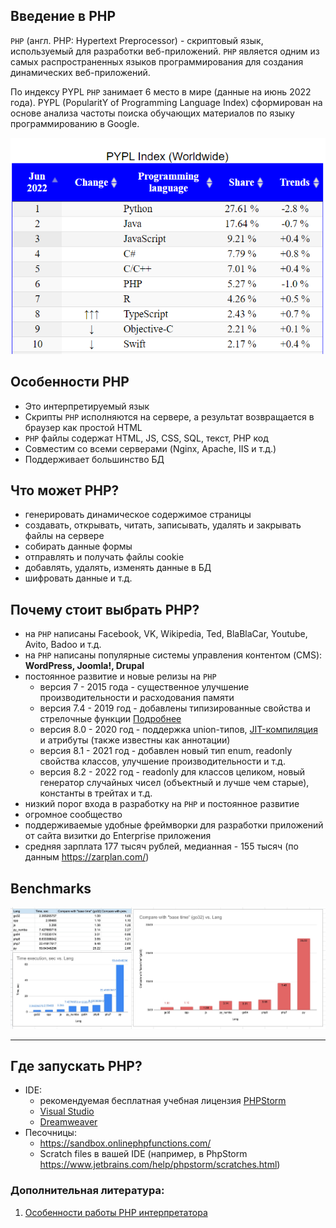 ## Введение в PHP

`PHP` (англ. PHP: Hypertext Preprocessor) - скриптовый язык, используемый для разработки веб-приложений.
`PHP` является одним из самых распространенных языков программирования для создания динамических веб-приложений.

По индексу PYPL `PHP` занимает 6 место в мире (данные на июнь 2022 года). PYPL (PopularitY of Programming Language Index) сформирован на основе анализа частоты поиска обучающих материалов по языку программированию в Google.

[![PYPL](assets/computer_languages22.png)](https://statisticstimes.com/tech/top-computer-languages.php)

## Особенности PHP
- Это интерпретируемый язык
- Скрипты `PHP` исполняются на сервере, а результат возвращается в браузер как простой HTML
- `PHP` файлы содержат HTML, JS, CSS, SQL, текст, PHP код
- Совместим со всеми серверами (Nginx, Apache, IIS и т.д.)
- Поддерживает большинство БД

## Что может PHP?
- генерировать динамическое содержимое страницы
- создавать, открывать, читать, записывать, удалять и закрывать файлы на сервере
- собирать данные формы
- отправлять и получать файлы cookie
- добавлять, удалять, изменять данные в БД
- шифровать данные и т.д.

## Почему стоит выбрать PHP?

- на `PHP` написаны Facebook, VK, Wikipedia, Ted, BlaBlaCar, Youtube, Avito, Badoo и т.д. 
- на `PHP` написаны популярные системы управления контентом (CMS): **WordPress, Joomla!, Drupal**
- постоянное развитие и новые релизы на `PHP`
    - версия 7 - 2015 года - существенное улучшение производительности и расходования памяти
    - версия 7.4 - 2019 год - добавлены типизированные свойства и стрелочные функции [Подробнее](https://www.php.net/manual/ru/migration74.new-features.php#migration74.new-features.core.typed-properties)
    - версия 8.0 - 2020 год - поддержка union-типов, [JIT-компиляция](https://ru.wikipedia.org/wiki/JIT-%D0%BA%D0%BE%D0%BC%D0%BF%D0%B8%D0%BB%D1%8F%D1%86%D0%B8%D1%8F) и атрибуты (также известны как аннотации)
    - версия 8.1 - 2021 год - добавлен новый тип enum, readonly свойства классов, улучшение производительности и т.д.
    - версия 8.2 - 2022 год - readonly для классов целиком, новый генератор случайных чисел (объектный и лучше чем старые), константы в трейтах и т.д.
- низкий порог входа в разработку на `PHP` и постоянное развитие
- огромное сообщество
- поддерживаемые удобные фреймворки для разработки приложений от сайта визитки до Enterprise приложения
- средняя зарплата 177 тысяч рублей, медианная - 155 тысяч (по данным https://zarplan.com/)

## Benchmarks

[![PYPL](assets/benchmark.png)](https://habr.com/ru/post/532432/)


----------

## Где запускать PHP?

- IDE:
    - рекомендуемая бесплатная учебная лицензия [PHPStorm](https://www.jetbrains.com/help/phpstorm/installation-guide.html)
    - [Visual Studio](https://visualstudio.microsoft.com/)
    - [Dreamweaver](https://helpx.adobe.com/dreamweaver/get-started.html)
- Песочницы:
    - https://sandbox.onlinephpfunctions.com/
    - Scratch files в вашей IDE (например, в PhpStorm https://www.jetbrains.com/help/phpstorm/scratches.html)

### Дополнительная литература:
1. [Особенности работы PHP интерпретатора](https://ru.wikipedia.org/wiki/PHP#%D0%9E%D1%81%D0%BE%D0%B1%D0%B5%D0%BD%D0%BD%D0%BE%D1%81%D1%82%D0%B8_%D0%B8%D0%BD%D1%82%D0%B5%D1%80%D0%BF%D1%80%D0%B5%D1%82%D0%B0%D1%82%D0%BE%D1%80%D0%B0)

